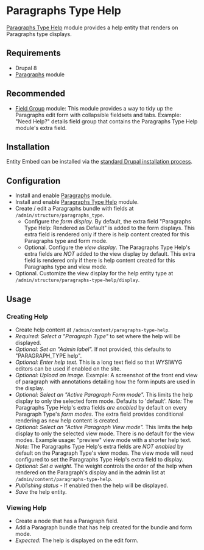 Paragraphs Type Help
=======

[Paragraphs Type Help](https://www.drupal.org/project/paragraphs_help_type)
module provides a help entity that renders on Paragraphs type displays.

## Requirements

* Drupal 8
* [Paragraphs](https://www.drupal.org/project/paragraphs) module

## Recommended

* [Field Group](https://www.drupal.org/project/field_group) module: This module
  provides a way to tidy up the Paragraphs edit form with collapsible fieldsets
  and tabs.  Example: "Need Help?" details field group that contains the
  Paragraphs Type Help module's extra field.

## Installation

Entity Embed can be installed via the
[standard Drupal installation process](http://drupal.org/node/895232).

## Configuration

* Install and enable [Paragraphs](https://www.drupal.org/project/paragraphs)
  module.
* Install and enable
  [Paragraphs Type Help](https://www.drupal.org/project/paragraphs_help_type)
  module.
* Create / edit a Paragraphs bundle with fields at
  `/admin/structure/paragraphs_type`.
  * Configure the *form display*. By default, the extra field
    "Paragraphs Type Help: Rendered as Default" is added to the form displays.
    This extra field is rendered only if there is help content created for
    this Paragraphs type and form mode.
  * Optional. Configure the *view display*. The Paragraphs Type Help's extra
    fields are *NOT* added to the view display by default. This extra field is
    rendered only if there is help content created for this Paragraphs type and
    view mode.
* Optional. Customize the view display for the help entity type at
  `/admin/structure/paragraphs-type-help/display`.


## Usage

### Creating Help

* Create help content at `/admin/content/paragraphs-type-help`.
* *Required: Select a "Paragraph Type"* to set where the help will be displayed.
* *Optional: Set an "Admin label".* If not provided, this defaults to
  "PARAGRAPH_TYPE help".
* *Optional: Enter help text.* This is a long text field so that WYSIWYG editors
  can be used
  if enabled on the site.
* *Optional: Upload an image.* Example: A screenshot of the front end view of
  paragraph with
  annotations detailing how the form inputs are used in the display.
* *Optional: Select an "Active Paragraph Form mode".* This limits the help
  display to only the selected form mode. Defaults to 'default'. *Note:* The
  Paragraphs Type Help's extra fields *are enabled* by default on every
  Paragraph Type's *form modes*. The extra field provides conditional rendering
  as new help content is created.
* *Optional: Select an "Active Paragraph View mode".* This limits the help
  display to only the selected view mode. There is no default for the view
  modes. Example usage: "preview" view mode with a shorter help text.
  *Note:* The Paragraphs Type Help's extra fields are *NOT enabled* by default
  on the Paragraph Type's view modes. The view mode will need configured to set
  the Paragraphs Type Help's extra field to display.
* *Optional: Set a weight.*  The weight controls the order of the help when
  rendered on the Paragraph's display and in the admin list at
  `/admin/content/paragraphs-type-help`.
* *Publishing status* - If enabled then the help will be displayed.
* *Save* the help entity.

### Viewing Help

* Create a node that has a Paragraph field.
* Add a Paragraph bundle that has help created for the bundle and form mode.
* *Expected:* The help is displayed on the edit form.
